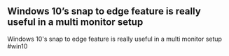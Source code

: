## Windows 10&#8217;s snap to edge feature is really useful in a multi monitor setup

Windows 10's snap to edge feature is really useful in a multi monitor setup #win10
